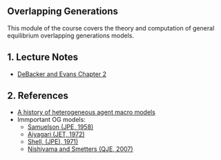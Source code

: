 ## Overlapping Generations
This module of the course covers the theory and computation of general equilibrium overlapping generations models.

## 1. Lecture Notes
* [DeBacker and Evans Chapter 2](https://github.com/jdebacker/CompEcon_Fall19/blob/master/OverlappingGenerations/OGtext_ch02.pdf)


## 2. References
* [A history of heterogeneous agent macro models](https://beatricecherrier.wordpress.com/2018/11/28/heterogeneous-agent-macroeconomics-has-a-long-history-and-it-raises-many-questions/)
* Immportant OG models:
  * [Samuelson (JPE, 1958)](https://www.jstor.org/stable/1826989?seq=1#metadata_info_tab_contents)
  * [Aiyagari (JET, 1972)](http://citeseerx.ist.psu.edu/viewdoc/download?doi=10.1.1.592.6178&rep=rep1&type=pdf)
  * [Shell, (JPE), 1971)](https://www.jstor.org/stable/1830269?seq=1#metadata_info_tab_contents)
  * [Nishiyama and Smetters (QJE, 2007)](https://www.jstor.org/stable/25098886?seq=1#metadata_info_tab_contents)
